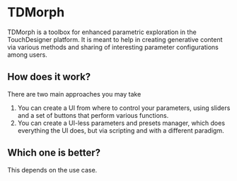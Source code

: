 # TDMorph

TDMorph is a toolbox for enhanced parametric exploration in the TouchDesigner platform. It is meant to help in creating generative content via various methods and sharing of interesting parameter configurations among users.  

## How does it work?

There are two main approaches you may take

1) You can create a UI from where to control your parameters, using sliders and a set of buttons that perform various functions.
2) You can create a UI-less parameters and presets manager, which does everything the UI does, but via scripting and with a different paradigm.

## Which one is better?

This depends on the use case.





